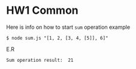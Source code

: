 # HW1 Common

Here is info on how to start `sum` operation example 

```console
$ node sum.js "[1, 2, [3, 4, [5]], 6]"
```
E.R
```console
Sum operation result:  21
```
